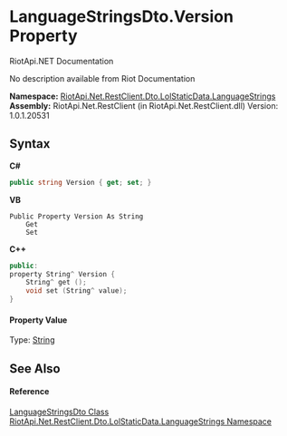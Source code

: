 # LanguageStringsDto.Version Property 
RiotApi.NET Documentation 

No description available from Riot Documentation

**Namespace:**&nbsp;<a href="93e01572-c10b-81f5-c9b3-e343ec2b4b00">RiotApi.Net.RestClient.Dto.LolStaticData.LanguageStrings</a><br />**Assembly:**&nbsp;RiotApi.Net.RestClient (in RiotApi.Net.RestClient.dll) Version: 1.0.1.20531

## Syntax

**C#**<br />
``` C#
public string Version { get; set; }
```

**VB**<br />
``` VB
Public Property Version As String
	Get
	Set
```

**C++**<br />
``` C++
public:
property String^ Version {
	String^ get ();
	void set (String^ value);
}
```


#### Property Value
Type: <a href="http://msdn2.microsoft.com/en-us/library/s1wwdcbf" target="_blank">String</a>

## See Also


#### Reference
<a href="6adb0dda-020c-5f22-49f0-ebd67d7dc211">LanguageStringsDto Class</a><br /><a href="93e01572-c10b-81f5-c9b3-e343ec2b4b00">RiotApi.Net.RestClient.Dto.LolStaticData.LanguageStrings Namespace</a><br />